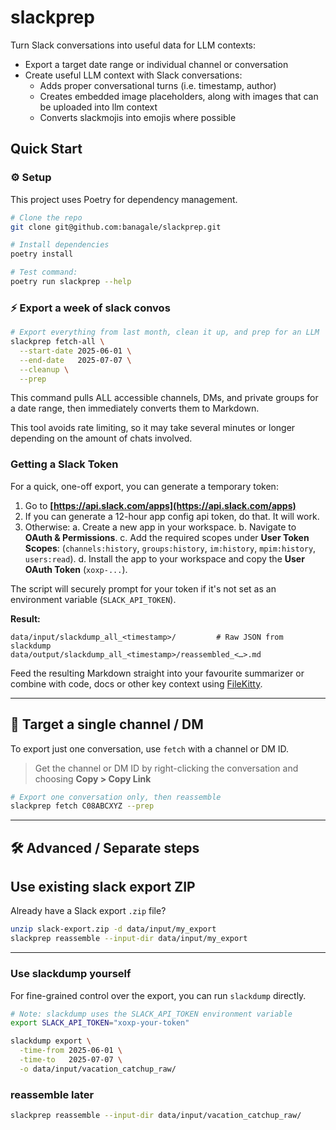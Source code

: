 # slackprep

Turn Slack conversations into useful data for LLM contexts: 
  - Export a target date range or individual channel or conversation
  - Create useful LLM context with Slack conversations:
     - Adds proper conversational turns (i.e. timestamp, author)
     - Creates embedded image placeholders, along with images that can be uploaded into llm context
     - Converts slackmojis into emojis where possible

## Quick Start

### ⚙️ Setup

This project uses Poetry for dependency management.

```bash
# Clone the repo
git clone git@github.com:banagale/slackprep.git

# Install dependencies
poetry install

# Test command:
poetry run slackprep --help
```

### ⚡ Export a week of slack convos

```bash
# Export everything from last month, clean it up, and prep for an LLM
slackprep fetch-all \
  --start-date 2025-06-01 \
  --end-date   2025-07-07 \
  --cleanup \
  --prep
```

This command pulls ALL accessible channels, DMs, and private groups for a date range, then immediately converts them to
Markdown.

This tool avoids rate limiting, so it may take several minutes or longer depending on the amount of chats involved.

### Getting a Slack Token

For a quick, one-off export, you can generate a temporary token:

1. Go to **[https://api.slack.com/apps](https://api.slack.com/apps)**
2. If you can generate a 12-hour app config api token, do that. It will work.
3. Otherwise:
   a. Create a new app in your workspace.
   b. Navigate to **OAuth & Permissions**.
   c. Add the required scopes under **User Token Scopes**: (`channels:history`, `groups:history`, `im:history`,
   `mpim:history`, `users:read`).
   d. Install the app to your workspace and copy the **User OAuth Token** (`xoxp-...`).

The script will securely prompt for your token if it's not set as an environment variable (`SLACK_API_TOKEN`).

**Result:**

```
data/input/slackdump_all_<timestamp>/         # Raw JSON from slackdump
data/output/slackdump_all_<timestamp>/reassembled_<…>.md
```

Feed the resulting Markdown straight into your favourite summarizer or combine with code, docs or other key context
using [FileKitty](https://github.com/banagale/FileKitty).

-----

## 🎯 Target a single channel / DM

To export just one conversation, use `fetch` with a channel or DM ID.

> Get the channel or DM ID by right-clicking the conversation and choosing **Copy > Copy Link**

```bash
# Export one conversation only, then reassemble
slackprep fetch C08ABCXYZ --prep
```

-----

## 🛠 Advanced / Separate steps

## Use existing slack export ZIP

Already have a Slack export `.zip` file?

```bash
unzip slack-export.zip -d data/input/my_export
slackprep reassemble --input-dir data/input/my_export
```

-----

### Use slackdump yourself

For fine-grained control over the export, you can run `slackdump` directly.

```bash
# Note: slackdump uses the SLACK_API_TOKEN environment variable
export SLACK_API_TOKEN="xoxp-your-token"

slackdump export \
  -time-from 2025-06-01 \
  -time-to   2025-07-07 \
  -o data/input/vacation_catchup_raw/
```

### reassemble later

```bash
slackprep reassemble --input-dir data/input/vacation_catchup_raw/
```
